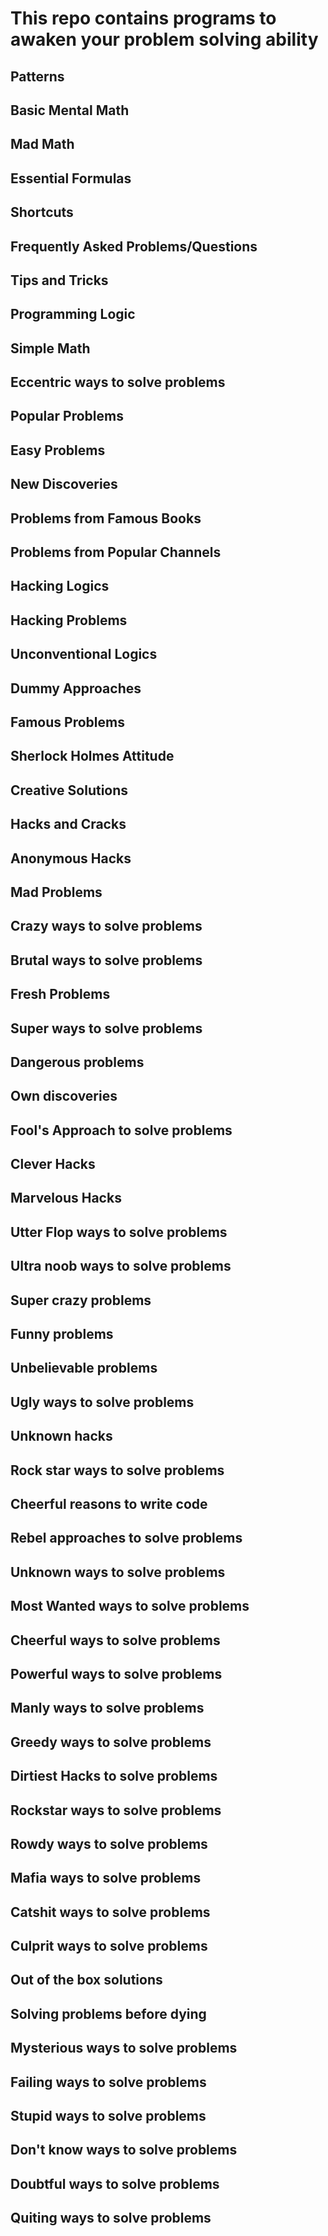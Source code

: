 # This repo contains programs to awaken your problem solving ability

## Patterns
## Basic Mental Math
## Mad Math
## Essential Formulas
## Shortcuts
## Frequently Asked Problems/Questions
## Tips and Tricks
## Programming Logic
## Simple Math
## Eccentric ways to solve problems
## Popular Problems
## Easy Problems
## New Discoveries
## Problems from Famous Books
## Problems from Popular Channels
## Hacking Logics
## Hacking Problems
## Unconventional Logics
## Dummy Approaches
## Famous Problems
## Sherlock Holmes Attitude
## Creative Solutions
## Hacks and Cracks
## Anonymous Hacks
## Mad Problems
## Crazy ways to solve problems
## Brutal ways to solve problems
## Fresh Problems
## Super ways to solve problems
## Dangerous problems
## Own discoveries
## Fool's Approach to solve problems
## Clever Hacks
## Marvelous Hacks
## Utter Flop ways to solve problems
## Ultra noob ways to solve problems
## Super crazy problems
## Funny problems
## Unbelievable problems
## Ugly ways to solve problems
## Unknown hacks
## Rock star ways to solve problems
## Cheerful reasons to write code
## Rebel approaches to solve problems
## Unknown ways to solve problems
## Most Wanted ways to solve problems
## Cheerful ways to solve problems
## Powerful ways to solve problems
## Manly ways to solve problems
## Greedy ways to solve problems
## Dirtiest Hacks to solve problems
## Rockstar ways to solve problems
## Rowdy ways to solve problems
## Mafia ways to solve problems
## Catshit ways to solve problems
## Culprit ways to solve problems
## Out of the box solutions
## Solving problems before dying
## Mysterious ways to solve problems
## Failing ways to solve problems
## Stupid ways to solve problems
## Don't know ways to solve problems
## Doubtful ways to solve problems
## Quiting ways to solve problems

